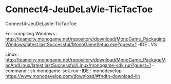 # Connect4-JeuDeLaVie-TicTacToe
Connect4-JeuDeLaVie-TicTacToe

For compiling
Windows : http://teamcity.monogame.net/repository/download/MonoGame_PackagingWindows/latest.lastSuccessful/MonoGameSetup.exe?guest=1
-IDE : VS

Linux : http://teamcity.monogame.net/repository/download/MonoGame_PackageMacAndLinux/latest.lastSuccessful/Linux/monogame-sdk.run?guest=1
-command : sh monogame-sdk.run
-IDE : monodevelop https://www.monodevelop.com/download/#fndtn-download-lin
